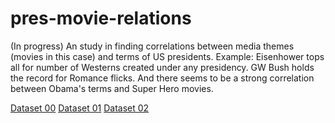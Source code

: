 # pres-movie-relations
(In progress) An study in finding correlations between media themes (movies in this case) and terms of US presidents. Example: Eisenhower tops all for number of Westerns created under any presidency. GW Bush holds the record for Romance flicks. And there seems to be a strong correlation between Obama's terms and Super Hero movies. 

[Dataset 00](http://shanelessa.com/imgs/movie_pres_multi_genre.csv)
[Dataset 01](http://shanelessa.com/imgs/movie_pres_genre_rows.csv)
[Dataset 02](http://shanelessa.com/imgs/movie_pres_combined_movies_pres_01.csv)

